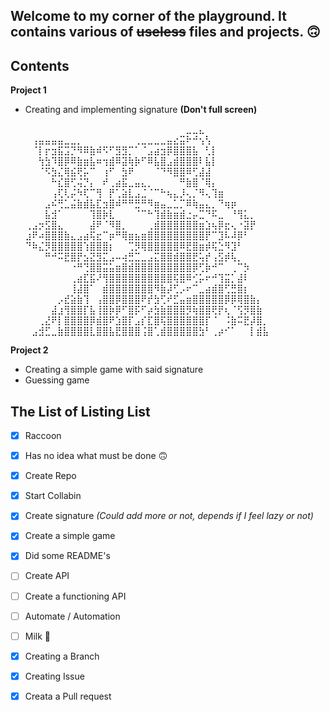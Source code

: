 Welcome to my corner of the playground. It contains various of ~~useless~~ files and projects. :upside_down_face:
--------


Contents
--------

**Project 1**
- Creating and implementing signature **(Don't full screen)**

	⠀⠀⠀⠀⠀⠀⠀⠀⠀⠀⠀⠀⠀⠀⠀⠀⠀⠀⠀⠀⠀⠀⠀⠀⠀⣀⣀⣄⠀⠀⠀⠀⠀⠀⠀⠀⠀⠀
	⠀⢠⣤⣤⣤⣤⣀⣀⡀⠀⠀⠀⠀⠀⠀⠀⠀⢀⣀⣀⣀⣀⣤⣔⣭⠗⠚⢢⢣⠀⠀⠀⠀⠀⠀⠀⠀⠀
	⠀⠈⡇⡖⣲⣯⣩⡙⠻⠿⣷⠾⠫⠋⣻⣻⡉⠁⠈⣠⣴⣲⡿⣿⣿⣿⣧⠀⢃⡇⠀⠀⠀⠀⠀⠀⠀⠀
	⠀⠀⢳⣳⠹⣿⡿⠿⣷⣶⣧⠶⢲⣾⠿⣽⢷⡷⠋⠿⣧⣿⣠⣾⣿⣿⣿⠇⣧⡇⠀⠀⠀⠀⠀⠀⠀⠀
	⠀⠀⠈⠫⣳⣌⢿⣮⢟⡥⠉⠀⢰⠋⠀⣳⠟⠀⠀⠀⠈⠙⠻⣿⣿⠿⢋⣼⣼⠀⠀⠀⠀⠀⠀⠀⠀⠀
	⠀⠀⠀⠀⠓⣎⣿⢋⢬⡙⡄⠀⠞⢀⣴⣯⣀⣤⣄⡀⠀⠀⠀⠀⠛⣷⣿⠈⢿⡄⠀⠀⠀⠀⠀⠀⠀⠀
	⠀⠀⠀⠀⢠⢏⢇⡬⠳⢏⠉⢻⠀⡟⢁⣵⣇⣠⣈⠈⠉⠓⢦⣄⡸⢄⡈⠻⢄⢹⣶⠀⠀⠀⠀⠀⠀⠀
	⠀⠀⠀⣠⠮⢛⣁⣬⣷⣾⣧⣏⣲⣿⠾⠛⠛⣛⠛⠻⣶⣤⣀⣁⡉⠿⢷⣤⣄⡀⠙⢶⡶⠀⠀⠀⠀⠀
	⠀⠀⠀⣧⣺⠁⠀⠀⠀⠀⢹⣿⡷⣇⠀⠀⠀⠈⠉⠓⢹⣾⣷⣶⣾⣐⡤⣉⠙⠯⣀⠀⠘⢻⣅⡀⠀⠀
	⢀⣠⡲⣫⣿⣄⠀⠀⠀⠀⣼⠟⠈⠻⣿⡀⠀⠀⠀⢀⣾⣿⣿⣿⣿⣿⣿⣶⣱⢦⡿⣖⢄⠐⣽⡟⠀⠀
	⣰⠟⠴⣿⣿⣿⣷⣄⣠⣴⢯⣖⠉⡶⠛⢿⣶⣦⣶⣿⣿⣿⣿⣿⣿⣿⣿⣿⡟⠉⣹⠧⠼⡿⠃⠀⠀⠀
	⠙⠷⣌⡻⣿⣿⣿⣿⣿⢱⣿⣿⣿⡆⠀⠀⢉⡻⢿⣿⣿⣿⣿⣿⠿⣟⣿⣶⡾⢯⣑⠻⣹⠃⠀⠀⠀⠀
	⠀⠀⠀⠛⠚⠭⣟⣿⡟⣢⣝⣻⣍⣠⠤⢴⣛⣉⣀⣠⣍⣿⣿⣾⣿⣿⣟⢥⡞⢠⣫⡾⢧⡀⠀⠀⠀⠀
	⠀⠀⠀⠀⠀⠀⠀⠐⠛⢙⣿⣿⣭⣥⣶⣿⣾⣿⣿⣿⣿⣿⣿⣿⣿⣿⡿⢋⡷⠚⠉⠀⢀⠉⡳⠀⠀⠀
	⠀⠀⠀⠀⠀⠀⠀⢀⣴⣏⣯⠜⢻⣿⣿⣿⣿⣿⣿⣿⣿⣿⣿⢯⣿⠿⢊⡥⠖⠚⢹⣭⡁⣼⠇⠀⠀⠀
	⠀⠀⠀⠀⠀⠀⠀⢸⣼⣿⠁⠀⣾⣿⣿⣿⣿⣿⣿⣿⠻⣷⡼⢋⡠⠖⠉⣀⣴⣾⣿⢋⣛⣿⡆⠀⠀⠀
	⠀⠀⠀⠀⠀⡠⣞⣵⣷⢹⠀⢠⣿⣿⡿⣿⣿⣿⠟⡞⣳⢋⠞⣋⣤⣶⣿⣿⣿⣿⣿⡿⡿⢿⣿⣷⡄⠀
	⠀⠀⠀⠀⣼⣰⢻⣿⣿⡏⣧⢸⣿⡷⡿⠋⣿⡯⠋⡴⣳⣷⣿⣿⣿⡻⢷⣿⣿⢟⡟⢆⠈⢫⡻⣿⣷⠀
	⠀⠀⢀⣜⠟⡇⣿⣿⣿⣿⡿⣾⣿⠟⣱⣿⡏⣠⡎⣏⣿⢯⣿⣿⣿⣿⣿⣿⡏⠈⠀⠨⣷⠭⣟⡼⣿⡀
	⠀⣠⣺⣋⣀⣷⣿⣿⣿⣿⣇⣿⣿⣧⣟⣿⣿⣿⢨⣿⢁⣾⣿⣿⣿⣿⣿⣳⠃⢀⡴⠊⠁⠀⠀⡇⣾⣧

**Project 2**
- Creating a simple game with said signature
- Guessing game


The List of Listing List
-----------------------
- [x] Raccoon
- [x] Has no idea what must be done :upside_down_face:
- [x] Create Repo
- [x] Start Collabin
- [x] Create signature _(Could add more or not, depends if I feel lazy or not)_
- [x] Create a simple game
- [x] Did some README's
- [ ] Create API
- [ ] Create a functioning API
- [ ] Automate / Automation
- [ ] Milk :milk_glass:
- [x] Creating a Branch
- [x] Creating Issue
- [x] Creata a Pull request


